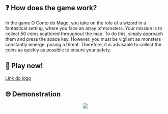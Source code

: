 ## ❓ How does the game work?

In the game O Conto do Mago, you take on the role of a wizard in a fantastical setting, where you face an array of monsters. Your mission is to collect 50 coins scattered throughout the map. To do this, simply approach them and press the space key. However, you must be vigilant as monsters constantly emerge, posing a threat. Therefore, it is advisable to collect the coins as quickly as possible to ensure your safety. 

## 🔗 Play now!

[Link do jogo](https://thiagomes07.github.io/theWizardsTale/)

## 🌐 Demonstration

<p align="center">
    <img src="assets/demoReadMe.gif">
</p>
